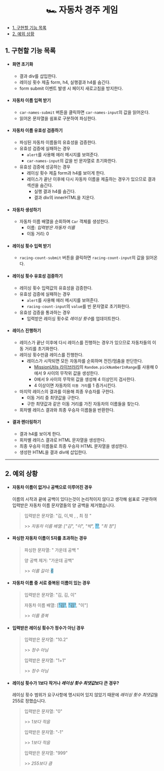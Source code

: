 <h1 align="middle">🏎 자동차 경주 게임</h1>

- [1. 구현할 기능 목록](#1-구현할-기능-목록)
- [2. 예외 상황](#2-예외-상황)

## 1. 구현할 기능 목록

- #### 화면 초기화

  - 결과 div를 삽입한다.
  - 레이싱 횟수 제출 form, h4, 실행결과 h4를 숨긴다.
  - form submit 이벤트 발생 시 페이지 새로고침을 방지한다.

- #### 자동차 이름 입력 받기

  - `car-names-submit` 버튼을 클릭하면 `car-names-input`의 값을 읽어온다.
  - 읽어온 문자열을 쉼표로 구분하여 파싱한다.

- #### 자동차 이름 유효성 검증하기

  - 파싱된 자동차 이름들의 유효성을 검증한다.
  - 유효성 검증에 실패하는 경우
    - `alert`를 사용해 에러 메시지를 보여준다.
    - `car-names-input`의 값을 빈 문자열로 초기화한다.
  - 유효성 검증에 성공하는 경우
    - 레이싱 횟수 제출 form과 h4를 보이게 한다.
    - 레이스가 끝난 이후에 다시 자동차 이름을 제출하는 경우가 있으므로 결과 섹션을 숨긴다.
      - 실행 결과 h4를 숨긴다.
      - 결과 div의 innerHTML을 지운다.

- #### 자동차 생성하기

  - 자동차 이름 배열을 순회하며 `Car` 객체를 생성한다.
    - 이름: _입력받은 자동차 이름_
    - 이동 거리: 0

- #### 레이싱 횟수 입력 받기

  - `racing-count-submit` 버튼을 클릭하면 `racing-count-input`의 값을 읽어온다.

- #### 레이싱 횟수 유효성 검증하기

  - 레이싱 횟수 입력값의 유효성을 검증한다.
  - 유효성 검증에 실패하는 경우
    - `alert`를 사용해 에러 메시지를 보여준다.
    - `racing-count-input`의 `value`를 빈 문자열로 초기화한다.
  - 유효성 검증을 통과하는 경우
    - 입력받은 레이싱 횟수로 *레이싱 횟수*를 업데이트한다.

- #### 레이스 진행하기

  - 레이스가 끝난 이후에 다시 레이스를 진행하는 경우가 있으므로 자동차들의 이동 거리를 초기화한다.
  - 레이싱 횟수만큼 레이스를 진행한다.
    - 레이스가 시작되면 모든 자동차를 순회하며 전진/멈춤을 판단한다.
      - [MissionUtils 라이브러리](https://github.com/woowacourse-projects/javascript-mission-utils#mission-utils)의 `Random.pickNumberInRange`를 사용해 0에서 9 사이의 무작위 값을 생성한다.
      - 0에서 9 사이의 무작위 값을 생성해 4 이상인지 검사한다.
      - 4 이상이면 자동차의 `이동 거리`를 1 증가시킨다.
  - 마지막 레이스의 결과를 이용해 최종 우승자를 구한다.
    - 이동 거리 중 최댓값을 구한다.
    - 구한 최댓값과 같은 이동 거리를 가진 자동차의 이름들을 찾는다.
  - 회차별 레이스 결과와 최종 우승자 이름들을 반환한다.

- #### 결과 렌더링하기

  - 결과 h4를 보이게 한다.
  - 회차별 레이스 결과로 HTML 문자열을 생성한다.
  - 최종 우승자 이름들로 최종 우승자 HTML 문자열을 생성한다.
  - 생성한 HTML을 결과 div에 삽입한다.

---

## 2. 예외 상황

- #### 자동차 이름이 없거나 공백으로 이루어진 경우

  이름의 시작과 끝에 공백이 있다는것이 논리적이지 않다고 생각해 쉼표로 구분하여 입력받은 자동차 이름 문자열들의 양 공백을 제거했습니다.

  > 입력받은 문자열: "김, 이,박 , , 최 정 "
  >
  > \>\> _자동차 이름 배열: ["김", "이", "박", <span style="background:skyblue">""</span>, "최 정"]_

- #### 파싱한 자동차 이름이 5자를 초과하는 경우

  > 파싱한 문자열: " 가운데 공백 "
  >
  > 양 공백 제거: "가운데 공백"
  >
  > \>\> _이름 길이: <span style="background:skyblue">6</span>_

- #### 자동차 이름 중 서로 중복된 이름이 있는 경우

  > 입력받은 문자열: "김, 김, 이"
  >
  > 자동차 이름 배열: [<span style="background:skyblue">"김"</span>, <span style="background:skyblue">"김"</span>, "이"]
  >
  > \>\> _이름 중복_

- #### 입력받은 레이싱 횟수가 정수가 아닌 경우

  > 입력받은 문자열: "10.2"
  >
  > \>\> _정수 아님_
  >
  > 입력받은 문자열: "1+1"
  >
  > \>\> _정수 아님_

- #### 레이싱 횟수가 1보다 작거나 *레이싱 횟수 최댓값*보다 큰 경우?

  레이싱 횟수 범위가 요구사항에 명시되어 있지 않았기 때문에 *레이싱 횟수 최댓값*을 255로 정했습니다.

  > 입력받은 문자열: "0"
  >
  > \>\> _1보다 작음_
  >
  > 입력받은 문자열: "-1"
  >
  > \>\> _1보다 작음_
  >
  > 입력받은 문자열: "999"
  >
  > \>\> _255보다 큼_
